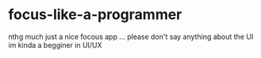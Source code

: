 # focus-like-a-programmer
nthg much just a nice focous app ... please don't say anything about the UI im kinda a begginer in UI/UX

